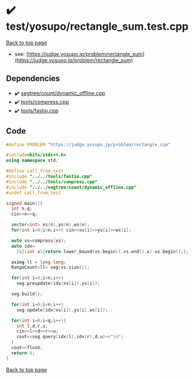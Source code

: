 <!-- mathjax config similar to math.stackexchange -->
<script type="text/javascript" async
  src="https://cdnjs.cloudflare.com/ajax/libs/mathjax/2.7.5/MathJax.js?config=TeX-MML-AM_CHTML">
</script>
<script type="text/x-mathjax-config">
  MathJax.Hub.Config({
    TeX: { equationNumbers: { autoNumber: "AMS" }},
    tex2jax: {
      inlineMath: [ ['$','$'] ],
      processEscapes: true
    },
    "HTML-CSS": { matchFontHeight: false },
    displayAlign: "left",
    displayIndent: "2em"
  });
</script>

<script type="text/javascript" src="https://cdnjs.cloudflare.com/ajax/libs/jquery/3.4.1/jquery.min.js"></script>
<script src="https://cdn.jsdelivr.net/npm/jquery-balloon-js@1.1.2/jquery.balloon.min.js" integrity="sha256-ZEYs9VrgAeNuPvs15E39OsyOJaIkXEEt10fzxJ20+2I=" crossorigin="anonymous"></script>
<script type="text/javascript" src="../../../assets/js/copy-button.js"></script>
<link rel="stylesheet" href="../../../assets/css/copy-button.css" />


# :heavy_check_mark: test/yosupo/rectangle_sum.test.cpp


[Back to top page](../../../index.html)

* see: [https://judge.yosupo.jp/problem/rectangle_sum](https://judge.yosupo.jp/problem/rectangle_sum)


## Dependencies
* :heavy_check_mark: [segtree/count/dynamic_offline.cpp](../../../library/segtree/count/dynamic_offline.cpp.html)
* :heavy_check_mark: [tools/compress.cpp](../../../library/tools/compress.cpp.html)
* :heavy_check_mark: [tools/fastio.cpp](../../../library/tools/fastio.cpp.html)


## Code
```cpp
#define PROBLEM "https://judge.yosupo.jp/problem/rectangle_sum"

#include<bits/stdc++.h>
using namespace std;

#define call_from_test
#include "../../tools/fastio.cpp"
#include "../../tools/compress.cpp"
#include "../../segtree/count/dynamic_offline.cpp"
#undef call_from_test

signed main(){
  int n,q;
  cin>>n>>q;

  vector<int> xs(n),ys(n),ws(n);
  for(int i=0;i<n;i++) cin>>xs[i]>>ys[i]>>ws[i];

  auto vs=compress(xs);
  auto idx=
    [&](int x){return lower_bound(vs.begin(),vs.end(),x)-vs.begin();};

  using ll = long long;
  RangeCount<ll> seg(vs.size());

  for(int i=0;i<n;i++)
    seg.preupdate(idx(xs[i]),ys[i]);

  seg.build();

  for(int i=0;i<n;i++)
    seg.update(idx(xs[i]),ys[i],ws[i]);

  for(int i=0;i<q;i++){
    int l,d,r,u;
    cin>>l>>d>>r>>u;
    cout<<seg.query(idx(l),idx(r),d,u)<<"\n";
  }
  cout<<flush;
  return 0;
}

```

[Back to top page](../../../index.html)

